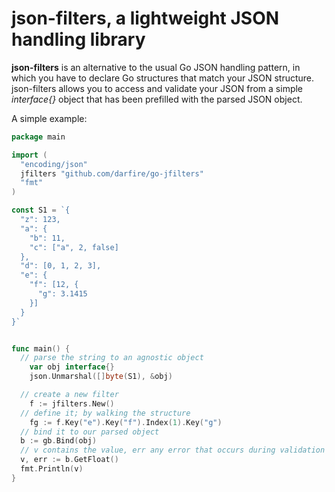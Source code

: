 # json-filters, a lightweight JSON handling library

**json-filters** is an alternative to the usual Go JSON handling pattern, in which you have to declare Go structures that match your JSON structure. json-filters allows you to access and validate your JSON from a simple *interface{}* object that has been prefilled with the parsed JSON object.


A simple example:
```go
package main

import (
  "encoding/json"
  jfilters "github.com/darfire/go-jfilters"
  "fmt"
)

const S1 = `{
  "z": 123,
  "a": {
    "b": 11,
    "c": ["a", 2, false]
  },
  "d": [0, 1, 2, 3],
  "e": {
    "f": [12, {
      "g": 3.1415
    }]
  }
}`


func main() {
  // parse the string to an agnostic object
	var obj interface{}
	json.Unmarshal([]byte(S1), &obj)

  // create a new filter
	f := jfilters.New()
  // define it; by walking the structure
	fg := f.Key("e").Key("f").Index(1).Key("g")
  // bind it to our parsed object
  b := gb.Bind(obj)
  // v contains the value, err any error that occurs during validation
  v, err := b.GetFloat()
  fmt.Println(v)
}
```

